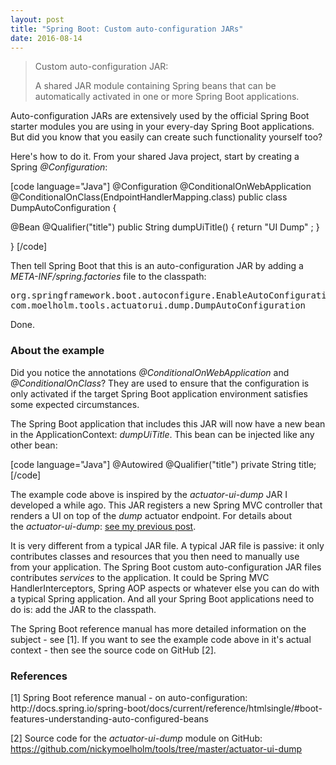 ```yaml
---
layout: post
title: "Spring Boot: Custom auto-configuration JARs"
date: 2016-08-14
---
```


<blockquote>Custom auto-configuration JAR:

A shared JAR module containing Spring beans that can be automatically activated in one or more Spring Boot applications.</blockquote>
Auto-configuration JARs are extensively used by the official Spring Boot starter modules you are using in your every-day Spring Boot applications. But did you know that you easily can create such functionality yourself too?

Here's how to do it. From your shared Java project, start by creating a Spring <em>@Configuration</em>:

[code language="Java"]
@Configuration
@ConditionalOnWebApplication
@ConditionalOnClass(EndpointHandlerMapping.class)
public class DumpAutoConfiguration {

@Bean @Qualifier("title")
public String dumpUiTitle() { return "UI Dump" ; }

}
[/code]

Then tell Spring Boot that this is an auto-configuration JAR by adding a <em>META-INF/spring.factories</em> file to the classpath:
<pre>org.springframework.boot.autoconfigure.EnableAutoConfiguration=\
com.moelholm.tools.actuatorui.dump.DumpAutoConfiguration</pre>
Done.
<h3>About the example</h3>
Did you notice the annotations <em>@ConditionalOnWebApplication</em> and<em> @ConditionalOnClass</em>? They are used to ensure that the configuration is only activated if the target Spring Boot application environment satisfies some expected circumstances.

The Spring Boot application that includes this JAR will now have a new bean in the ApplicationContext: <em>dumpUiTitle</em>. This bean can be injected like any other bean:

[code language="Java"]
@Autowired @Qualifier("title") private String title;
[/code]

The example code above is inspired by the <em>actuator-ui-dump</em> JAR I developed a while ago. This JAR registers a new Spring MVC controller that renders a UI on top of the <em>dump</em> actuator endpoint. For details about the <em>actuator-ui-dump</em>: <a href="http://moelholm.com/blog/2016/08/12/spring-boot-ui-for-the-dump-endpoint" target="_blank">see my previous post</a>.

It is very different from a typical JAR file. A typical JAR file is passive: it only contributes classes and resources that you then need to manually use from your application. The Spring Boot custom auto-configuration JAR files contributes <em>services</em> to the application. It could be Spring MVC HandlerInterceptors, Spring AOP aspects or whatever else you can do with a typical Spring application. And all your Spring Boot applications need to do is: add the JAR to the classpath.

The Spring Boot reference manual has more detailed information on the subject - see [1]. If you want to see the example code above in it's actual context - then see the source code on GitHub [2].
<h3>References</h3>
[1] Spring Boot reference manual - on auto-configuration:
http://docs.spring.io/spring-boot/docs/current/reference/htmlsingle/#boot-features-understanding-auto-configured-beans

[2] Source code for the <em>actuator-ui-dump</em> module on GitHub:
https://github.com/nickymoelholm/tools/tree/master/actuator-ui-dump